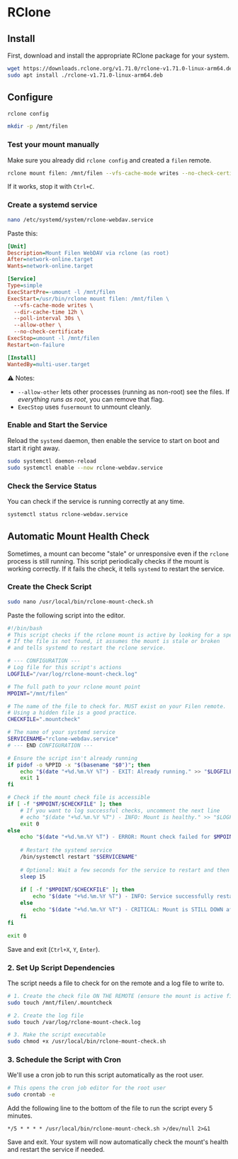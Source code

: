 # RClone

## Install

First, download and install the appropriate RClone package for your system.

```bash
wget https://downloads.rclone.org/v1.71.0/rclone-v1.71.0-linux-arm64.deb
sudo apt install ./rclone-v1.71.0-linux-arm64.deb
```

## Configure

```bash
rclone config

mkdir -p /mnt/filen
```

### **Test your mount manually**

Make sure you already did `rclone config` and created a `filen` remote.

```bash
rclone mount filen: /mnt/filen --vfs-cache-mode writes --no-check-certificate
```

If it works, stop it with `Ctrl+C`.

### **Create a systemd service**

```bash
nano /etc/systemd/system/rclone-webdav.service
```

Paste this:

```ini
[Unit]
Description=Mount Filen WebDAV via rclone (as root)
After=network-online.target
Wants=network-online.target

[Service]
Type=simple
ExecStartPre=-umount -l /mnt/filen
ExecStart=/usr/bin/rclone mount filen: /mnt/filen \
  --vfs-cache-mode writes \
  --dir-cache-time 12h \
  --poll-interval 30s \
  --allow-other \
  --no-check-certificate
ExecStop=umount -l /mnt/filen
Restart=on-failure

[Install]
WantedBy=multi-user.target
```

⚠️ Notes:

* `--allow-other` lets other processes (running as non-root) see the files. If *everything runs as root*, you can remove that flag.
* `ExecStop` uses `fusermount` to unmount cleanly.

### Enable and Start the Service

Reload the `systemd` daemon, then enable the service to start on boot and start it right away.

```bash
sudo systemctl daemon-reload
sudo systemctl enable --now rclone-webdav.service
```

### Check the Service Status

You can check if the service is running correctly at any time.

```bash
systemctl status rclone-webdav.service
```

## Automatic Mount Health Check

Sometimes, a mount can become "stale" or unresponsive even if the `rclone` process is still running. This script periodically checks if the mount is working correctly. If it fails the check, it tells `systemd` to restart the service.

### Create the Check Script

```bash
sudo nano /usr/local/bin/rclone-mount-check.sh
```

Paste the following script into the editor.

```bash
#!/bin/bash
# This script checks if the rclone mount is active by looking for a specific file.
# If the file is not found, it assumes the mount is stale or broken
# and tells systemd to restart the rclone service.

# --- CONFIGURATION ---
# Log file for this script's actions
LOGFILE="/var/log/rclone-mount-check.log"

# The full path to your rclone mount point
MPOINT="/mnt/filen"

# The name of the file to check for. MUST exist on your Filen remote.
# Using a hidden file is a good practice.
CHECKFILE=".mountcheck"

# The name of your systemd service
SERVICENAME="rclone-webdav.service"
# --- END CONFIGURATION ---

# Ensure the script isn't already running
if pidof -o %PPID -x "$(basename "$0")"; then
    echo "$(date "+%d.%m.%Y %T") - EXIT: Already running." >> "$LOGFILE"
    exit 1
fi

# Check if the mount check file is accessible
if [ -f "$MPOINT/$CHECKFILE" ]; then
    # If you want to log successful checks, uncomment the next line
    # echo "$(date "+%d.%m.%Y %T") - INFO: Mount is healthy." >> "$LOGFILE"
    exit 0
else
    echo "$(date "+%d.%m.%Y %T") - ERROR: Mount check failed for $MPOINT. Restarting service." | tee -a "$LOGFILE"
    
    # Restart the systemd service
    /bin/systemctl restart "$SERVICENAME"
    
    # Optional: Wait a few seconds for the service to restart and then re-check
    sleep 15
    
    if [ -f "$MPOINT/$CHECKFILE" ]; then
        echo "$(date "+%d.%m.%Y %T") - INFO: Service successfully restarted and mount is back online." | tee -a "$LOGFILE"
    else
        echo "$(date "+%d.%m.%Y %T") - CRITICAL: Mount is STILL DOWN after service restart." | tee -a "$LOGFILE"
    fi
fi

exit 0
```

Save and exit (`Ctrl+X`, `Y`, `Enter`).

### 2\. Set Up Script Dependencies

The script needs a file to check for on the remote and a log file to write to.

```bash
# 1. Create the check file ON THE REMOTE (ensure the mount is active first!)
sudo touch /mnt/filen/.mountcheck

# 2. Create the log file
sudo touch /var/log/rclone-mount-check.log

# 3. Make the script executable
sudo chmod +x /usr/local/bin/rclone-mount-check.sh
```

### 3\. Schedule the Script with Cron

We'll use a cron job to run this script automatically as the root user.

```bash
# This opens the cron job editor for the root user
sudo crontab -e
```

Add the following line to the bottom of the file to run the script every 5 minutes.

```crontab
*/5 * * * * /usr/local/bin/rclone-mount-check.sh >/dev/null 2>&1
```

Save and exit. Your system will now automatically check the mount's health and restart the service if needed.
